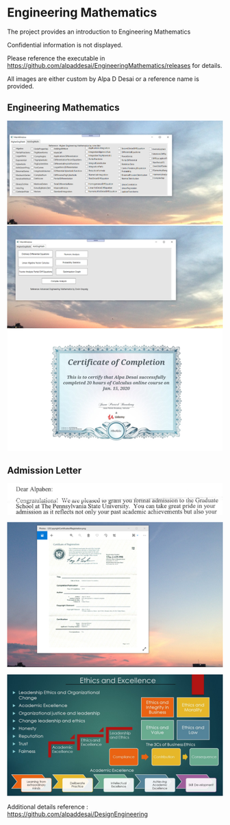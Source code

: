 # Engineering Mathematics

The project provides an introduction to Engineering Mathematics

Confidential information is not displayed.

Please reference the executable in https://github.com/alpaddesai/EngineeringMathematics/releases for details.

All images are either custom by Alpa D Desai or a reference name is provided.

## Engineering Mathematics
![image](HigherEngMath.png)
![image](AdvancedEngMath.png)
![image](Calculus.jpg)

## Admission Letter
![image](PennState.png)

![image](USCopyrightCertificate.png)

![image](Ethics.jpg)

Additional details reference : https://github.com/alpaddesai/DesignEngineering
